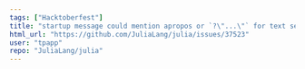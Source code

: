 ```yaml
---
tags: ["Hacktoberfest"]
title: "startup message could mention apropos or `?\"...\"` for text search"
html_url: "https://github.com/JuliaLang/julia/issues/37523"
user: "tpapp"
repo: "JuliaLang/julia"
---
```


